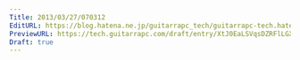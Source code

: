 ```yaml
---
Title: 2013/03/27/070312
EditURL: https://blog.hatena.ne.jp/guitarrapc_tech/guitarrapc-tech.hatenablog.com/atom/entry/6802418398340423951
PreviewURL: https://tech.guitarrapc.com/draft/entry/XtJ0EaLSVqsDZRFlLGXY6RTafR4
Draft: true
---
```


